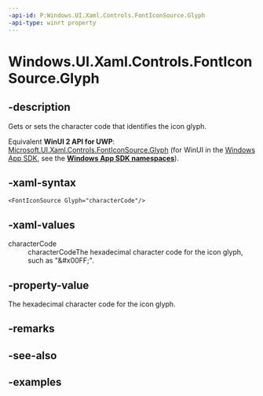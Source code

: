 ```yaml
---
-api-id: P:Windows.UI.Xaml.Controls.FontIconSource.Glyph
-api-type: winrt property
---
```


<!-- Property syntax.
public string Glyph { get;  set; }
-->

# Windows.UI.Xaml.Controls.FontIconSource.Glyph

## -description

Gets or sets the character code that identifies the icon glyph.

Equivalent **WinUI 2 API for UWP**: [Microsoft.UI.Xaml.Controls.FontIconSource.Glyph](/windows/winui/api/microsoft.ui.xaml.controls.fonticonsource.glyph) (for WinUI in the [Windows App SDK](/windows/apps/windows-app-sdk/), see the **[Windows App SDK namespaces](/windows/windows-app-sdk/api/winrt/)**).

## -xaml-syntax

```xaml
<FontIconSource Glyph="characterCode"/>
```

## -xaml-values

<dl><dt>characterCode</dt><dd>characterCodeThe hexadecimal character code for the icon glyph, such as "&amp;#x00FF;".</dd>
</dl>

## -property-value

The hexadecimal character code for the icon glyph.

## -remarks

## -see-also

## -examples

